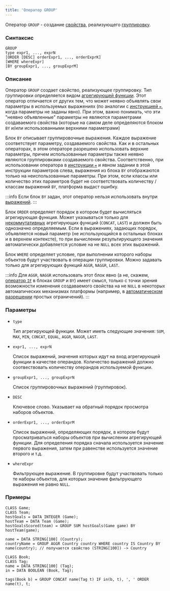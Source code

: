 ```yaml
---
title: 'Оператор GROUP'
---
```


Оператор `GROUP` - создание [свойства](Properties.md), реализующего [группировку](Grouping_GROUP_.md).

### Синтаксис 

    GROUP 
    type expr1, ..., exprN
    [ORDER [DESC] orderExpr1, ..., orderExprK]
    [WHERE whereExpr]
    [BY groupExpr1, ..., groupExprM]

### Описание

Оператор `GROUP` создает свойство, реализующее группировку. Тип группировки определяется видом [агрегирующей функции](Set_operations.md). Этот оператор отличается от других тем, что может неявно объявлять свои параметры в используемых выражениях (по аналогии с [инструкцией `=`](Instruction_=.md), когда параметры не заданы явно). При этом, важно понимать, что эти "неявно объявленные" параметры не являются параметрами создаваемого свойства (которые на самом деле определяются блоком `BY` и/или использованными верхними параметрами)

Блок `BY` описывает группировочные выражения. Каждое выражение соответствует параметру, создаваемого свойства. Как и в остальных операторах, в этом операторе разрешено использовать верхние параметры, причем использованные параметры также неявно являются группировками создаваемого свойства. Соответственно, при использовании оператора в [инструкции `=`](Instruction_=.md) и явном задании в этой инструкции параметров слева, выражения из блока `BY` отображаются только на неиспользованные параметры. При этом, если классы или количество этих параметров будет не соответствовать количеству / классам выражений `BY`, платформа выдаст ошибку. 


:::info
Если блок `BY` задан, этот оператор нельзя использовать внутри [выражений](Expression.md).
:::

Блок `ORDER` определяет порядок в котором будет вычисляться агрегирующая функция. Может указываться только для [некоммутативных](Set_operations.md) агрегирующих функций (`CONCAT`, `LAST`) и должен быть однозначно определяемым. Если в выражениях, задающих порядок, объявляется новый параметр (не использующийся в остальных блоках и в верхнем контексте), то при вычислении результирующего значения автоматически добавляется условие на не `NULL` всех этих выражений.

Блок `WHERE` определяет условие, при выполнении которого наборы объектов будут участвовать в операции группировки. Можно задавать только для агрегирующих функций `AGGR`, `NAGGR`, `LAST`.

:::info
Для `AGGR`, `NAGGR` использовать этот блок явно (а не, скажем, [оператор `IF`](IF_operator.md) в блоках `GROUP` и `BY`) имеет смысл, только с точки зрения возможности изменения создаваемого свойства на не `NULL` в некоторых автоматических механизмах платформы (например, в [автоматическом разрешении](Simple_constraints.md) простых ограничений).
:::

### Параметры

- `type`

    Тип агрегирующей функции. Может иметь следующие значения: `SUM`, `MAX`, `MIN`, `CONCAT`, `EQUAL`, `AGGR`, `NAGGR`, `LAST`. 

- `expr1, ..., exprN`

    Список выражений, значения которых идут на вход агрегирующей функции в качестве операндов. Количество выражений должно соотвествовать количеству операндов используемой функции. 

- `groupExpr1, ..., groupExprN`
  
    Список группировочных выражений (группировок). 

- `DESC`

    Ключевое слово. Указывает на обратный порядок просмотра наборов объектов. 

- `orderExpr1, ..., orderExprM`

    Список выражений, определяющих порядок, в котором будут просматриваться наборы объектов при вычислении агрегирующей функции. Для определения порядка сначала используется значение первого выражения, затем при равенстве используется значение второго и т.д. 

- `whereExpr`

    Фильтрующее выражение. В группировке будут участвовать только те наборы объектов, для которых значение фильтрующего выражения не равно `NULL`.

### Примеры

```lsf
CLASS Game;
CLASS Team;
hostGoals = DATA INTEGER (Game);
hostTeam = DATA Team (Game);
hostGoalsScored(team) = GROUP SUM hostGoals(Game game) BY hostTeam(game);

name = DATA STRING[100] (Country);
countryName = GROUP AGGR Country country WHERE country IS Country BY name(country); // получается свойство (STRING[100]) -> Country

CLASS Book;
CLASS Tag;
name = DATA STRING[100] (Tag);
in = DATA BOOLEAN (Book, Tag);

tags(Book b) = GROUP CONCAT name(Tag t) IF in(b, t), ', ' ORDER name(t), t;
```
